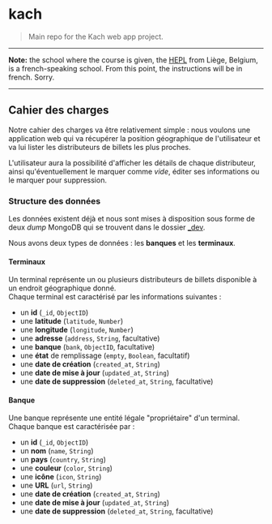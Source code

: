 # kach

> Main repo for the Kach web app project.

* * *

**Note:** the school where the course is given, the [HEPL](http://www.provincedeliege.be/hauteecole) from Liège, Belgium, is a french-speaking school. From this point, the instructions will be in french. Sorry.

* * *

## Cahier des charges

Notre cahier des charges va être relativement simple : nous voulons une application web qui va récupérer la position géographique de l'utilisateur et va lui lister les distributeurs de billets les plus proches.

L'utilisateur aura la possibilité d'afficher les détails de chaque distributeur, ainsi qu'éventuellement le marquer comme *vide*, éditer ses informations ou le marquer pour suppression.

### Structure des données

Les données existent déjà et nous sont mises à disposition sous forme de deux *dump* MongoDB qui se trouvent dans le dossier [_dev](./_dev).

Nous avons deux types de données : les **banques** et les **terminaux**.

#### Terminaux

Un terminal représente un ou plusieurs distributeurs de billets disponible à un endroit géographique donné.  
Chaque terminal est caractérisé par les informations suivantes : 

* un **id** (`_id`, `ObjectID`)
* une **latitude** (`latitude`, `Number`)
* une **longitude** (`longitude`, `Number`)
* une **adresse** (`address`, `String`, facultative)
* une **banque** (`bank`, `ObjectID`, facultative)
* une **état** de remplissage (`empty`, `Boolean`, facultatif)
* une **date de création** (`created_at`, `String`)
* une **date de mise à jour** (`updated_at`, `String`) 
* une **date de suppression** (`deleted_at`, `String`, facultative)

#### Banque

Une banque représente une entité légale "propriétaire" d'un terminal.  
Chaque banque est caractérisée par : 

* un **id** (`_id`, `ObjectID`)
* un **nom** (`name`, `String`)
* un **pays** (`country`, `String`)
* une **couleur** (`color`, `String`)
* une **icône** (`icon`, `String`)
* une **URL** (`url`, `String`)
* une **date de création** (`created_at`, `String`)
* une **date de mise à jour** (`updated_at`, `String`) 
* une **date de suppression** (`deleted_at`, `String`, facultative)
